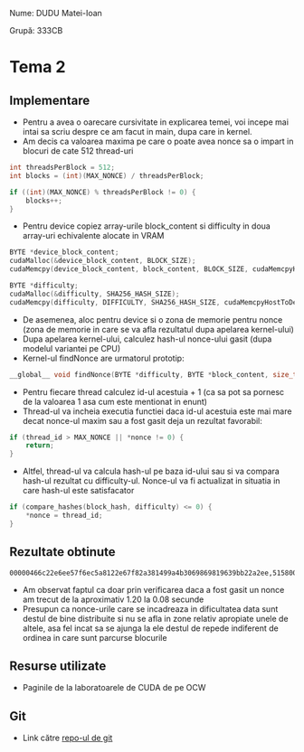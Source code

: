 Nume: DUDU Matei-Ioan

Grupă: 333CB

# Tema 2

Implementare
-

* Pentru a avea o oarecare cursivitate in explicarea temei, voi incepe mai intai sa scriu despre ce am facut in main, dupa care in kernel.
* Am decis ca valoarea maxima pe care o poate avea nonce sa o impart in blocuri de cate 512 thread-uri
```c
int threadsPerBlock = 512;
int blocks = (int)(MAX_NONCE) / threadsPerBlock;

if ((int)(MAX_NONCE) % threadsPerBlock != 0) {
    blocks++;
}
```
* Pentru device copiez array-urile block_content si difficulty in doua array-uri echivalente alocate in VRAM
```c
BYTE *device_block_content;
cudaMalloc(&device_block_content, BLOCK_SIZE);
cudaMemcpy(device_block_content, block_content, BLOCK_SIZE, cudaMemcpyHostToDevice);

BYTE *difficulty;
cudaMalloc(&difficulty, SHA256_HASH_SIZE);
cudaMemcpy(difficulty, DIFFICULTY, SHA256_HASH_SIZE, cudaMemcpyHostToDevice);
```
* De asemenea, aloc pentru device si o zona de memorie pentru nonce (zona de memorie in care se va afla rezultatul dupa apelarea kernel-ului)
* Dupa apelarea kernel-ului, calculez hash-ul nonce-ului gasit (dupa modelul variantei pe CPU)
* Kernel-ul findNonce are urmatorul prototip:
```c
__global__ void findNonce(BYTE *difficulty, BYTE *block_content, size_t current_length, uint32_t *nonce);
```
* Pentru fiecare thread calculez id-ul acestuia + 1 (ca sa pot sa pornesc de la valoarea 1 asa cum este mentionat in enunt)
* Thread-ul va incheia executia functiei daca id-ul acestuia este mai mare decat nonce-ul maxim sau a fost gasit deja un rezultat favorabil:
```c
if (thread_id > MAX_NONCE || *nonce != 0) {
    return;
}
```
* Altfel, thread-ul va calcula hash-ul pe baza id-ului sau si va compara hash-ul rezultat cu difficulty-ul. Nonce-ul va fi actualizat in situatia in care hash-ul este satisfacator

```c
if (compare_hashes(block_hash, difficulty) <= 0) {
    *nonce = thread_id;
}
```

Rezultate obtinute
-
```
00000466c22e6ee57f6ec5a8122e67f82a381499a4b3069869819639bb22a2ee,515800,0.08
```
* Am observat faptul ca doar prin verificarea daca a fost gasit un nonce am trecut de la aproximativ 1.20 la 0.08 secunde
* Presupun ca nonce-urile care se incadreaza in dificultatea data sunt destul de bine distribuite si nu se afla in zone relativ apropiate unele de altele, asa fel incat sa se ajunga la ele destul de repede indiferent de ordinea in care sunt parcurse blocurile

Resurse utilizate
-

* Paginile de la laboratoarele de CUDA de pe OCW

Git
-
* Link către [repo-ul de git](https://github.com/Mateiuss/asc-tema-2)
